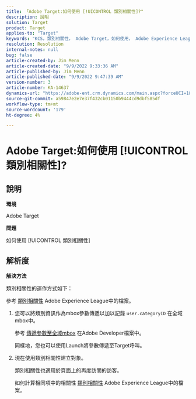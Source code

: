 ```yaml
---
title: 「Adobe Target:如何使用 [!UICONTROL 類別相關性]?"
description: 說明
solution: Target
product: Target
applies-to: "Target"
keywords: "KCS，類別相關性， Adobe Target，如何使用， Adobe Experience League，全域mbox"
resolution: Resolution
internal-notes: null
bug: false
article-created-by: Jim Menn
article-created-date: "9/9/2022 9:33:36 AM"
article-published-by: Jim Menn
article-published-date: "9/9/2022 9:47:39 AM"
version-number: 3
article-number: KA-14637
dynamics-url: "https://adobe-ent.crm.dynamics.com/main.aspx?forceUCI=1&pagetype=entityrecord&etn=knowledgearticle&id=dacf6b79-2230-ed11-9db1-0022480866ad"
source-git-commit: a59847e2e7e37f432cb01150b9444cd9dbf585df
workflow-type: tm+mt
source-wordcount: '179'
ht-degree: 4%

---
```


# Adobe Target:如何使用 [!UICONTROL 類別相關性]?

## 說明


<b>環境</b>

Adobe Target

<b>問題</b>

如何使用 [!UICONTROL 類別相關性]

## 解析度

<b>解決方法</b>

類別相關性的運作方式如下：

參考 [類別相關性](https://experienceleague.adobe.com/docs/target/using/audiences/visitor-profiles/category-affinity.html?lang=en) Adobe Experience League中的檔案。

1. 您可以將類別資訊作為mbox參數傳遞以加以記錄 `user.categoryID` 在全域mbox中。

   參考 [傳遞參數至全域mbox](https://docs.adobe.com/help/en/target/using/implement-target/client-side/mbox-implement/global-mbox/pass-parameters-to-global-mbox.html "按一下以追蹤連結：https://docs.adobe.com/help/en/target/using/implement-target/client-side/mbox-implement/global-mbox/pass-parameters-to-global-mbox.html") 在Adobe Developer檔案中。

   同樣地，您也可以使用Launch將參數傳遞至Target呼叫。

1. 現在使用類別相關性建立對象。

   類別相關性也適用於頁面上的再度訪問的訪客。

   如何計算相同項中的相關性 [類別相關性](https://experienceleague.adobe.com/docs/target/using/audiences/visitor-profiles/category-affinity.html?lang=en) Adobe Experience League中的檔案。
